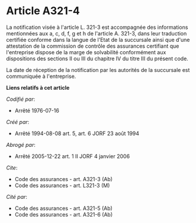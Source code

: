# Article A321-4

La notification visée à l'article L. 321-3 est accompagnée des informations mentionnées aux a, c, d, f, g et h de l'article
A. 321-3, dans leur traduction certifiée conforme dans la langue de l'Etat de la succursale ainsi que d'une attestation de la
commission de contrôle des assurances certifiant que l'entreprise dispose de la marge de solvabilité conformément aux
dispositions des sections II ou III du chapitre IV du titre III du présent code.

La date de réception de la notification par les autorités de la succursale est communiquée à l'entreprise.

**Liens relatifs à cet article**

_Codifié par_:

  - Arrêté 1976-07-16

_Créé par_:

  - Arrêté 1994-08-08 art. 5, art. 6 JORF 23 août 1994

_Abrogé par_:

  - Arrêté 2005-12-22 art. 1 II JORF 4 janvier 2006

_Cite_:

  - Code des assurances - art. A321-3 (Ab)
  - Code des assurances - art. L321-3 (M)

_Cité par_:

  - Code des assurances - art. A321-5 (Ab)
  - Code des assurances - art. A321-6 (Ab)
